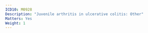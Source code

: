 ```yaml
---
ICD10: M0928
Description: "Juvenile arthritis in ulcerative colitis: Other"
Matters: Yes
Weight: 1
---
```

